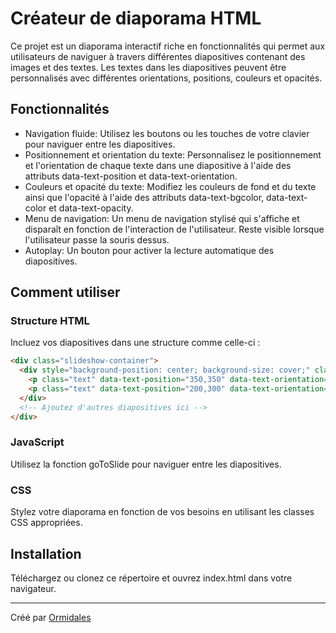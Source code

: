 # Créateur de diaporama HTML
Ce projet est un diaporama interactif riche en fonctionnalités qui permet aux utilisateurs de naviguer à travers différentes diapositives contenant des images et des textes. Les textes dans les diapositives peuvent être personnalisés avec différentes orientations, positions, couleurs et opacités.

## Fonctionnalités
- Navigation fluide: Utilisez les boutons ou les touches de votre clavier pour naviguer entre les diapositives.
- Positionnement et orientation du texte: Personnalisez le positionnement et l'orientation de chaque texte dans une diapositive à l'aide des attributs data-text-position et data-text-orientation.
- Couleurs et opacité du texte: Modifiez les couleurs de fond et du texte ainsi que l'opacité à l'aide des attributs data-text-bgcolor, data-text-color et data-text-opacity.
- Menu de navigation: Un menu de navigation stylisé qui s'affiche et disparaît en fonction de l'interaction de l'utilisateur. Reste visible lorsque l'utilisateur passe la souris dessus.
- Autoplay: Un bouton pour activer la lecture automatique des diapositives.

## Comment utiliser
### Structure HTML
Incluez vos diapositives dans une structure comme celle-ci :
```html
<div class="slideshow-container">
  <div style="background-position: center; background-size: cover;" class="slide" data-bg-image="URL">
    <p class="text" data-text-position="350,350" data-text-orientation="-25" data-text-bgcolor="#FFFFFF" data-text-color="#000000" data-text-opacity="0.8">Texte 1 pour la diapositive</p>
    <p class="text" data-text-position="200,300" data-text-orientation="0" data-text-bgcolor="#FFFFFF" data-text-color="#000000" data-text-opacity="0.8">Texte 2 pour la diapositive</p>
  </div>
  <!-- Ajoutez d'autres diapositives ici -->
</div>
```

### JavaScript
Utilisez la fonction goToSlide pour naviguer entre les diapositives.

### CSS
Stylez votre diaporama en fonction de vos besoins en utilisant les classes CSS appropriées.

## Installation
Téléchargez ou clonez ce répertoire et ouvrez index.html dans votre navigateur.

---

Créé par [Ormidales](https://github.com/Ormidales)
